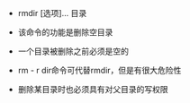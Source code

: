 
* rmdir [选项]... 目录

* 该命令的功能是删除空目录

* 一个目录被删除之前必须是空的

* rm - r dir命令可代替rmdir，但是有很大危险性

* 删除某目录时也必须具有对父目录的写权限
